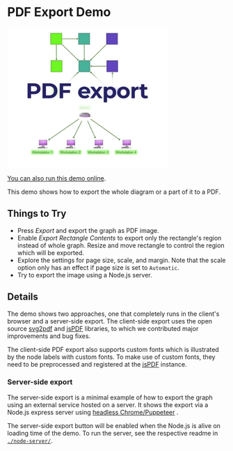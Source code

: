 <!--
 //////////////////////////////////////////////////////////////////////////////
 // @license
 // This file is part of yFiles for HTML.
 // Use is subject to license terms.
 //
 // Copyright (c) by yWorks GmbH, Vor dem Kreuzberg 28,
 // 72070 Tuebingen, Germany. All rights reserved.
 //
 //////////////////////////////////////////////////////////////////////////////
-->
# PDF Export Demo

<img src="../../../doc/demo-thumbnails/pdf-export.webp" alt="demo-thumbnail" height="320"/>

[You can also run this demo online](https://www.yfiles.com/demos/view/pdfexport/).

This demo shows how to export the whole diagram or a part of it to a PDF.

## Things to Try

- Press _Export_ and export the graph as PDF image.
- Enable _Export Rectangle Contents_ to export only the rectangle's region instead of whole graph. Resize and move rectangle to control the region which will be exported.
- Explore the settings for page size, scale, and margin. Note that the scale option only has an effect if page size is set to `Automatic`.
- Try to export the image using a Node.js server.

## Details

The demo shows two approaches, one that completely runs in the client's browser and a server-side export. The client-side export uses the open source [svg2pdf](https://github.com/yWorks/svg2pdf.js) and [jsPDF](https://github.com/MrRio/jsPDF) libraries, to which we contributed major improvements and bug fixes.

The client-side PDF export also supports custom fonts which is illustrated by the node labels with custom fonts. To make use of custom fonts, they need to be preprocessed and registered at the [jsPDF](https://github.com/MrRio/jsPDF) instance.

### Server-side export

The server-side export is a minimal example of how to export the graph using an external service hosted on a server. It shows the export via a Node.js express server using [headless Chrome/Puppeteer](https://developers.google.com/web/tools/puppeteer/) .

The server-side export button will be enabled when the Node.js is alive on loading time of the demo. To run the server, see the respective readme in [`./node-server/`](node-server/README.html).
